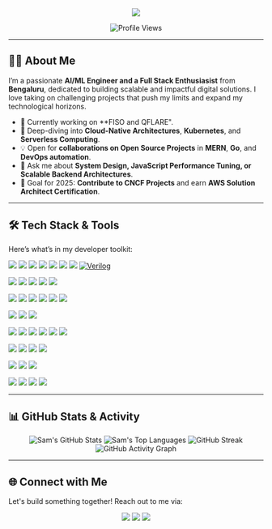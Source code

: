 <div align="center">

  <a href="https://git.io/typing-svg">
    <img src="https://readme-typing-svg.herokuapp.com?font=Fira+Code&size=35&pause=1000&color=3399FF&center=true&vCenter=true&width=600&lines=Hey%2C+I'm+Sam+%F0%9F%91%8B;Full+Stack+Developer+%7C+Cloud+Native+Enthusiast;Always+Learning+%26+Building">
  </a>
  
  <p align="center">
    <img src="https://komarev.com/ghpvc/?username=sam-2707&label=Profile%20Views&color=0e75b6&style=flat" alt="Profile Views" />
  </p>

</div>

---

## 🙋‍♂️ About Me

I’m a passionate **AI/ML Engineer and a Full Stack Enthusiasist** from **Bengaluru**, dedicated to building scalable and impactful digital solutions. I love taking on challenging projects that push my limits and expand my technological horizons.

- 🚀 Currently working on **FISO and QFLARE".
- 🌱 Deep-diving into **Cloud-Native Architectures**, **Kubernetes**, and **Serverless Computing**.
- 💡 Open for **collaborations on Open Source Projects** in **MERN**, **Go**, and **DevOps automation**.
- 💬 Ask me about **System Design, JavaScript Performance Tuning, or Scalable Backend Architectures**.
- 🎯 Goal for 2025: **Contribute to CNCF Projects** and earn **AWS Solution Architect Certification**.

---

## 🛠️ Tech Stack & Tools

Here’s what’s in my developer toolkit:

<p align="center">

  <!-- Programming Languages -->
  <a href="https://developer.mozilla.org/en-US/docs/Web/JavaScript" target="_blank"><img src="https://img.shields.io/badge/JavaScript-F7DF1E?style=for-the-badge&logo=javascript&logoColor=black"/></a>
  <a href="https://www.typescriptlang.org/" target="_blank"><img src="https://img.shields.io/badge/TypeScript-3178C6?style=for-the-badge&logo=typescript&logoColor=white"/></a>
  <a href="https://isocpp.org/" target="_blank"><img src="https://img.shields.io/badge/C%2B%2B-00599C?style=for-the-badge&logo=c%2B%2B&logoColor=white"/></a>
  <a href="https://en.wikipedia.org/wiki/C_(programming_language)" target="_blank"><img src="https://img.shields.io/badge/C-00599C?style=for-the-badge&logo=c&logoColor=white"/></a>
  <a href="https://www.java.com/" target="_blank"><img src="https://img.shields.io/badge/Java-007396?style=for-the-badge&logo=java&logoColor=white"/></a>
  <a href="https://www.python.org/" target="_blank"><img src="https://img.shields.io/badge/Python-3776AB?style=for-the-badge&logo=python&logoColor=white"/></a>
  <a href="https://golang.org/" target="_blank"><img src="https://img.shields.io/badge/Go-00ADD8?style=for-the-badge&logo=go&logoColor=white"/></a>
  <a href="#"><img src="https://img.shields.io/badge/Verilog-ED125F?style=for-the-badge&logoColor=white" alt="Verilog"/></a>

  <!-- Frontend Technologies -->
  <a href="https://developer.mozilla.org/en-US/docs/Web/HTML" target="_blank"><img src="https://img.shields.io/badge/HTML5-E34F26?style=for-the-badge&logo=html5&logoColor=white"/></a>
  <a href="https://developer.mozilla.org/en-US/docs/Web/CSS" target="_blank"><img src="https://img.shields.io/badge/CSS3-1572B6?style=for-the-badge&logo=css3&logoColor=white"/></a>
  <a href="https://reactjs.org/" target="_blank"><img src="https://img.shields.io/badge/React-20232A?style=for-the-badge&logo=react&logoColor=61DAFB"/></a>
  <a href="https://nextjs.org/" target="_blank"><img src="https://img.shields.io/badge/Next.js-000000?style=for-the-badge&logo=nextdotjs&logoColor=white"/></a>
  <a href="https://tailwindcss.com/" target="_blank"><img src="https://img.shields.io/badge/Tailwind_CSS-38B2AC?style=for-the-badge&logo=tailwind-css&logoColor=white"/></a>

  <!-- Backend & DevOps -->
  <a href="https://nodejs.org/" target="_blank"><img src="https://img.shields.io/badge/Node.js-339933?style=for-the-badge&logo=nodedotjs&logoColor=white"/></a>
  <a href="https://expressjs.com/" target="_blank"><img src="https://img.shields.io/badge/Express.js-000000?style=for-the-badge&logo=express&logoColor=white"/></a>
  <a href="https://git-scm.com/" target="_blank"><img src="https://img.shields.io/badge/Git-F05032?style=for-the-badge&logo=git&logoColor=white"/></a>
  <a href="https://www.docker.com/" target="_blank"><img src="https://img.shields.io/badge/Docker-2496ED?style=for-the-badge&logo=docker&logoColor=white"/></a>
  <a href="https://kubernetes.io/" target="_blank"><img src="https://img.shields.io/badge/Kubernetes-326CE5?style=for-the-badge&logo=kubernetes&logoColor=white"/></a>
  <a href="https://aws.amazon.com/" target="_blank"><img src="https://img.shields.io/badge/AWS-232F3E?style=for-the-badge&logo=amazon-aws&logoColor=white"/></a>

  <!-- Databases -->
  <a href="https://www.mongodb.com/" target="_blank"><img src="https://img.shields.io/badge/MongoDB-47A248?style=for-the-badge&logo=mongodb&logoColor=white"/></a>
  <a href="https://www.postgresql.org/" target="_blank"><img src="https://img.shields.io/badge/PostgreSQL-4169E1?style=for-the-badge&logo=postgresql&logoColor=white"/></a>
  <a href="https://redis.io/" target="_blank"><img src="https://img.shields.io/badge/Redis-DC382D?style=for-the-badge&logo=redis&logoColor=white"/></a>

  <!-- AI/ML & Data Science -->
  <a href="https://www.tensorflow.org/" target="_blank"><img src="https://img.shields.io/badge/TensorFlow-FF6F00?style=for-the-badge&logo=tensorflow&logoColor=white"/></a>
  <a href="https://pytorch.org/" target="_blank"><img src="https://img.shields.io/badge/PyTorch-EE4C2C?style=for-the-badge&logo=pytorch&logoColor=white"/></a>
  <a href="https://scikit-learn.org/" target="_blank"><img src="https://img.shields.io/badge/Scikit--Learn-F7931E?style=for-the-badge&logo=scikit-learn&logoColor=white"/></a>
  <a href="https://numpy.org/" target="_blank"><img src="https://img.shields.io/badge/Numpy-013243?style=for-the-badge&logo=numpy&logoColor=white"/></a>
  <a href="https://pandas.pydata.org/" target="_blank"><img src="https://img.shields.io/badge/Pandas-150458?style=for-the-badge&logo=pandas&logoColor=white"/></a>
  <a href="https://matplotlib.org/" target="_blank"><img src="https://img.shields.io/badge/Matplotlib-11557C?style=for-the-badge&logo=matplotlib&logoColor=white"/></a>

</p>

  
  <!-- Backend & DevOps -->
  <a href="https://nodejs.org/" target="_blank"><img src="https://img.shields.io/badge/Node.js-339933?style=for-the-badge&logo=nodedotjs&logoColor=white"/></a>
  <a href="https://expressjs.com/" target="_blank"><img src="https://img.shields.io/badge/Express.js-000000?style=for-the-badge&logo=express&logoColor=white"/></a>
  <a href="https://golang.org/" target="_blank"><img src="https://img.shields.io/badge/Go-00ADD8?style=for-the-badge&logo=go&logoColor=white"/></a>
  <a href="https://www.python.org/" target="_blank"><img src="https://img.shields.io/badge/Python-3776AB?style=for-the-badge&logo=python&logoColor=white"/></a>
  
  <!-- Databases -->
  <a href="https://www.mongodb.com/" target="_blank"><img src="https://img.shields.io/badge/MongoDB-47A248?style=for-the-badge&logo=mongodb&logoColor=white"/></a>
  <a href="https://www.postgresql.org/" target="_blank"><img src="https://img.shields.io/badge/PostgreSQL-4169E1?style=for-the-badge&logo=postgresql&logoColor=white"/></a>
  <a href="https://redis.io/" target="_blank"><img src="https://img.shields.io/badge/Redis-DC382D?style=for-the-badge&logo=redis&logoColor=white"/></a>

  <!-- DevOps Tools -->
  <a href="https://git-scm.com/" target="_blank"><img src="https://img.shields.io/badge/Git-F05032?style=for-the-badge&logo=git&logoColor=white"/></a>
  <a href="https://www.docker.com/" target="_blank"><img src="https://img.shields.io/badge/Docker-2496ED?style=for-the-badge&logo=docker&logoColor=white"/></a>
  <a href="https://kubernetes.io/" target="_blank"><img src="https://img.shields.io/badge/Kubernetes-326CE5?style=for-the-badge&logo=kubernetes&logoColor=white"/></a>
  <a href="https://aws.amazon.com/" target="_blank"><img src="https://img.shields.io/badge/AWS-232F3E?style=for-the-badge&logo=amazon-aws&logoColor=white"/></a>
</p>

---

## 📊 GitHub Stats & Activity

<div align="center">

  <img src="https://github-readme-stats.vercel.app/api?username=sam-2707&show_icons=true&theme=github_dark&hide_border=true&include_all_commits=true&count_private=true" alt="Sam's GitHub Stats"/>

  <img src="https://github-readme-stats.vercel.app/api/top-langs/?username=sam-2707&layout=compact&theme=github_dark&hide_border=true&langs_count=10" alt="Sam's Top Languages"/>

  <img src="https://github-readme-streak-stats.herokuapp.com?user=sam-2707&theme=github-dark-blue&hide_border=true" alt="GitHub Streak"/>

  <img src="https://github-readme-activity-graph.vercel.app/graph?username=sam-2707&theme=github-dark&hide_border=true&line=3399FF&point=FFFFFF&area=true&bg_color=0d1117" alt="GitHub Activity Graph"/>

</div>

---

## 🌐 Connect with Me

Let's build something together! Reach out to me via:

<p align="center">
  <a href="https://portfolio-sam-2707s-projects.vercel.app" target="_blank"><img src="https://img.shields.io/badge/Portfolio-3399FF?style=for-the-badge&logo=google-chrome&logoColor=white"/></a>
  <a href="https://www.linkedin.com/in/sameer-krishn" target="_blank"><img src="https://img.shields.io/badge/LinkedIn-0077B5?style=for-the-badge&logo=linkedin&logoColor=white"/></a>
  <a href="mailto:krishnsameer54@gmail.com"><img src="https://img.shields.io/badge/Email-D14836?style=for-the-badge&logo=gmail&logoColor=white"/></a>
</p>
